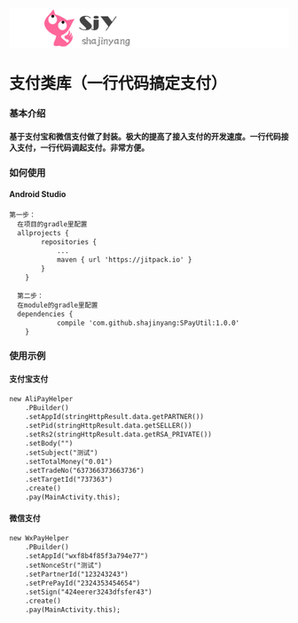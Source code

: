 ![](sjylogo.png)
# 支付类库（一行代码搞定支付）

### 基本介绍
####  基于支付宝和微信支付做了封装。极大的提高了接入支付的开发速度。一行代码接入支付，一行代码调起支付。非常方便。


### 如何使用

#### Android Studio
    第一步：
      在项目的gradle里配置
      allprojects {
      		repositories {
      			...
      			maven { url 'https://jitpack.io' }
      		}
      	}

      第二步：
      在module的gradle里配置
      dependencies {
      	        compile 'com.github.shajinyang:SPayUtil:1.0.0'
      	}

### 使用示例

#### 支付宝支付
    new AliPayHelper
        .PBuilder()
        .setAppId(stringHttpResult.data.getPARTNER())
        .setPid(stringHttpResult.data.getSELLER())
        .setRs2(stringHttpResult.data.getRSA_PRIVATE())
        .setBody("")
        .setSubject("测试")
        .setTotalMoney("0.01")
        .setTradeNo("637366373663736")
        .setTargetId("737363")
        .create()
        .pay(MainActivity.this);

#### 微信支付
    new WxPayHelper
        .PBuilder()
        .setAppId("wxf8b4f85f3a794e77")
        .setNonceStr("测试")
        .setPartnerId("123243243")
        .setPrePayId("2324353454654")
        .setSign("424eerer3243dfsfer43")
        .create()
        .pay(MainActivity.this);








